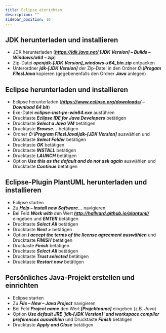 ```yaml
---
title: Eclipse einrichten
description: ""
sidebar_position: 10
--- 
```


## JDK herunterladen und installieren
- JDK herunterladen (_**https://jdk.java.net/ \[JDK Version\] – Builds – Windows/x64 – zip**_)
- Zip-Datei _**openjdk-\[JDK Version\]_windows-x64_bin.zip**_ entpacken
- Unterordner _**jdk-\[JDK Version\]**_ der Zip-Datei in den Ordner _**C:\Progam Files\Java**_ kopieren (gegebenenfalls den Ordner _**Java**_ anlegen)

## Eclipse herunterladen und installieren
- Eclipse herunterladen (_**https://www.eclipse.org/downloads/ – Download 64 bit**_)
- Exe-Datei _**eclipse-inst-jre-win64.exe**_ ausführen
- Drucktaste _**Eclipse IDE for Java Developers**_ betätigen
- Drucktaste _**Select a Java VM**_ betätigen
- Drucktaste _**Browse…**_ betätigen
- Ordner _**C:\Program Files\Java\jdk-\[JDK Version\]**_ auswählen und Drucktaste _**Select Folder**_ betätigen
- Drucktaste _**OK**_ betätigen
- Drucktaste _**INSTALL**_ betätigen
- Drucktaste _**LAUNCH**_ betätigen
- Option _**Use this as the default and do not ask again**_ auswählen und Drucktaste _**Continue**_ betätigen

## Eclipse-Plugin PlantUML herunterladen und installieren
- Eclipse starten
- Zu _**Help – Install new Software…**_ navigieren
- Bei Feld _**Work with**_ den Wert _**http://hallvard.github.io/plantuml/**_ eingeben und _**ENTER**_ betätigen
- Drucktaste _**Select All**_ betätigen
- Drucktaste _**Next >**_ betätigen
- Option _**I accept the terms of the license agreement auswählen**_ und Drucktaste _**FINISH**_ betätigen
- Druckaste _**Finish**_ betätigen
- Drucktaste _**Select All**_ betätigen
- Drucktaste _**Trust selected**_ betätigen
- Drucktaste _**Restart now**_ betätigen
  
## Persönliches Java-Projekt erstellen und einrichten
- Eclipse starten
- Zu _**File – New – Java Project**_ navigieren
- Bei Feld _**Project name**_ den Wert _**\[Projektname\]**_ eingeben (z.B. _Java_)
- Option _**Use default JRE 'jdk-\[JDK Version\]' and workspace compiler preferences auswählen**_ und Drucktaste _**Finish**_ betätigen
- Drucktaste _**Apply and Close**_ betätigen
